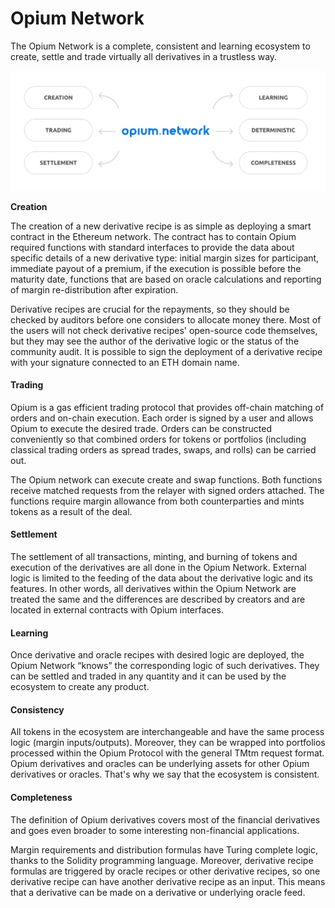 # Opium Network

The Opium Network is a complete, consistent and learning ecosystem to create, settle and trade virtually all derivatives in a trustless way.

![The 6 qualities of the Opium Network](../.gitbook/assets/image%20%285%29.png)

**Creation**

The creation of a new derivative recipe is as simple as deploying a smart contract in the Ethereum network. The contract has to contain Opium required functions with standard interfaces to provide the data about specific details of a new derivative type: initial margin sizes for participant, immediate payout of a premium, if the execution is possible before the maturity date, functions that are based on oracle calculations and reporting of margin re-distribution after expiration.

Derivative recipes are crucial for the repayments, so they should be checked by auditors before one considers to allocate money there. Most of the users will not check derivative recipes' open-source code themselves, but they may see the author of the derivative logic or the status of the community audit. It is possible to sign the deployment of a derivative recipe with your signature connected to an ETH domain name.

#### Trading

Opium is a gas efficient trading protocol that provides off-chain matching of orders and on-chain execution. Each order is signed by a user and allows Opium to execute the desired trade. Orders can be constructed conveniently so that combined orders for tokens or portfolios \(including classical trading orders as spread trades, swaps, and rolls\) can be carried out.

The Opium network can execute create and swap functions. Both functions receive matched requests from the relayer with signed orders attached. The functions require margin allowance from both counterparties and mints tokens as a result of the deal. 

#### Settlement 

The settlement of all transactions, minting, and burning of tokens and execution of the derivatives are all done in the Opium Network. External logic is limited to the feeding of the data about the derivative logic and its features. In other words, all derivatives within the Opium Network are treated the same and the differences are described by creators and are located in external contracts with Opium interfaces.

#### Learning

Once derivative and oracle recipes with desired logic are deployed, the Opium Network “knows” the corresponding logic of such derivatives. They can be settled and traded in any quantity and it can be used by the ecosystem to create any product.

#### Consistency

All tokens in the ecosystem are interchangeable and have the same process logic \(margin inputs/outputs\). Moreover, they can be wrapped into portfolios processed within the Opium Protocol with the general TMtm request format. Opium derivatives and oracles can be underlying assets for other Opium derivatives or oracles. That's why we say that the ecosystem is consistent.

#### Completeness

The definition of Opium derivatives covers most of the financial derivatives and goes even broader to some interesting non-financial applications.

Margin requirements and distribution formulas have Turing complete logic, thanks to the Solidity programming language. Moreover, derivative recipe formulas are triggered by oracle recipes or other derivative recipes, so one derivative recipe can have another derivative recipe as an input. This means that a derivative can be made on a derivative or underlying oracle feed.  


  




